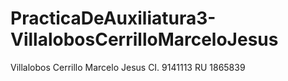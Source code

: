 # PracticaDeAuxiliatura3-VillalobosCerrilloMarceloJesus
Villalobos Cerrillo Marcelo Jesus 
CI. 9141113
RU 1865839
